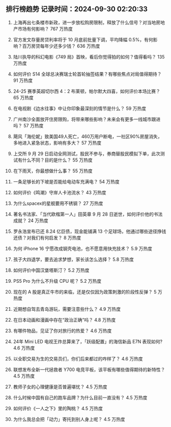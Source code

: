
## 排行榜趋势 记录时间：2024-09-30 02:20:33
  
  1. 上海再出七条楼市新政，进一步放松购房限制，释放了什么信号？对当地房地产市场有何影响？ 767 万热度
    
  2. 官方发文存量房贷利率将于 10 月底前批量下调，平均降幅 0.5%，有何影响？百万房贷每年少还多少钱？ 636 万热度
    
  3. 陆川执导的科幻电影《749 局》首映，看后你觉得拍的如何？值得看吗？ 135 万热度
    
  4. 如何评价 S14 全球总决赛瑞士轮首轮抽签结果？有哪些焦点对局值得期待？ 91 万热度
    
  5. 24-25 赛季英超切尔西 4：2 布莱顿，帕尔默大四喜，如何评价本场比赛？ 65 万热度
    
  6. 在电视剧《边水往事》中让你印象最深刻的情节是什么？ 59 万热度
    
  7. 广州南沙全面放开住房限购，将带来哪些影响？未来会有更多一线城市跟进吗？ 57 万热度
    
  8. 飓风「海伦妮」致美国49人死亡，460万用户断电，一社区90%房屋消失，多地进入紧急状态，影响有多大？ 57 万热度
    
  9. 上交所 9 月 29 日启动全网测试，股民不参与，券商替股民模拟下单，此次测试有什么不同？目的是什么？ 55 万热度
    
  10. 在下雨天，你最想做什么事？ 55 万热度
    
  11. 一条足够长的下坡是否能给电动车充满电？ 54 万热度
    
  12. 如何评价《鸣潮》守岸人卡池流水？ 43 万热度
    
  13. 为什么spacex的星舰要用不锈钢？ 27 万热度
    
  14. 著名书法家、「当代欧楷第一人」田英章 9 月 28 日逝世，如何评价他的书法成就？ 24 万热度
    
  15. 罗永浩宣布已还 8.24 亿巨债，现金能铺满 13 个足球场，他通过哪些途径挣钱还债？对我们有何启发？ 8 万热度
    
  16. 为何 iPhone 16 宁愿改成钢壳电池，也不愿意用快充技术？ 5.9 万热度
    
  17. 孩子大四退学，要去追求梦想，家长该怎么选择？ 5.8 万热度
    
  18. 如何评价中国汉堡塔斯汀？ 5.2 万热度
    
  19. PS5 Pro 为什么不升级 CPU 呢？ 5.2 万热度
    
  20. 现在的 A 股是真正牛市的来临，还是仅仅因为政策刺激的阶段性反弹？ 5 万热度
    
  21. 近期想自驾去青岛游玩，需要注意些什么？ 4.9 万热度
    
  22. 在日本动画和漫画中存在“政治正确”吗？ 4.8 万热度
    
  23. 有哪件物品，见证了你对旅行的热爱？ 4.6 万热度
    
  24. 24年 Mini LED 电视王炸总算来了，「跃级配置」的海信新品 E7N 表现如何? 4.6 万热度
    
  25. 以全职交易为生的交易员们，你们后来都过的咋样了？ 4.6 万热度
    
  26. 联想发布全新一代拯救者 Y700 电竞平板，该平板有哪些值得期待的新特性？ 4.5 万热度
    
  27. 教师子女的心理健康是否普遍堪忧？ 4.5 万热度
    
  28. 什么时候中国有自己的跑车品牌？为什么目前一直没有？ 4.5 万热度
    
  29. 如何评价《一人之下》里的陶桃？ 4.5 万热度
    
  30. 为什么我总会把「动力」寄托到别人身上呢？ 4.5 万热度
    
